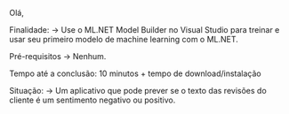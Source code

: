Olá,

Finalidade:
->  Use o ML.NET Model Builder no Visual Studio para treinar e usar seu primeiro modelo de machine learning com o ML.NET.

Pré-requisitos
->  Nenhum.

Tempo até a conclusão:
10 minutos + tempo de download/instalação

Situação:
->  Um aplicativo que pode prever se o texto das revisões do cliente é um sentimento negativo ou positivo.
